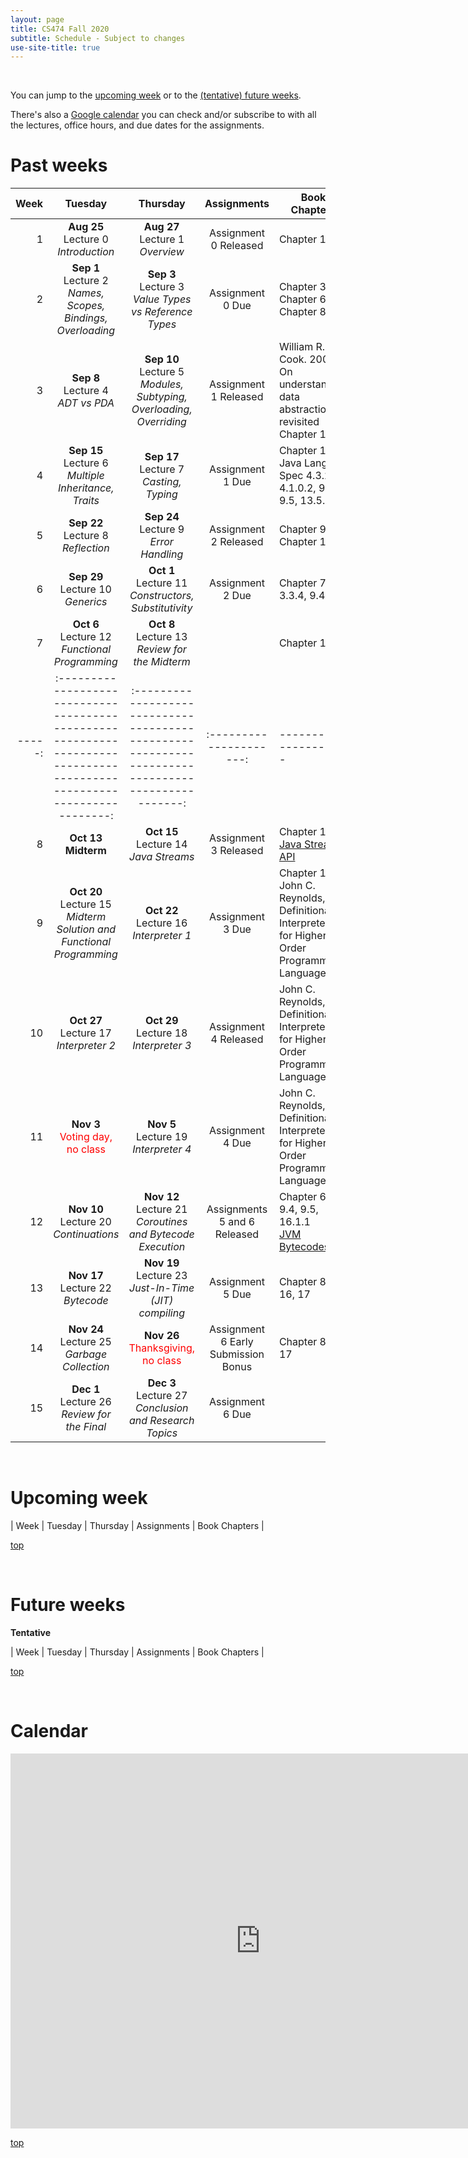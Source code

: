 ```yaml
---
layout: page
title: CS474 Fall 2020
subtitle: Schedule - Subject to changes
use-site-title: true
---
```

<a name="top" /><br/>

You can jump to the [upcoming week](#upcoming) or to the [(tentative) future weeks](#future).

There's also a [Google calendar](#calendar) you can check and/or subscribe to with all the lectures, office hours, and due dates for the assignments.

# Past weeks

| Week |                                                        Tuesday                                                        |                                             Thursday                                             |      Assignments      | Book Chapters       |
|-----:|:---------------------------------------------------------------------------------------------------------------------:|:------------------------------------------------------------------------------------------------:|:---------------------:|---------------------|
|    1 | **Aug 25** <br/> Lecture 0 <br/> *Introduction*                                       | **Aug 27** <br/> Lecture 1 <br/> *Overview*                                       | Assignment 0 Released      | Chapter 1                           |
|    2 | **Sep 1**  <br/> Lecture 2  <br/> *Names, Scopes, Bindings, Overloading*              | **Sep 3**  <br/> Lecture 3  <br/> *Value Types vs Reference Types*                | Assignment 0 Due           | Chapter 3, Chapter 6.1.2, Chapter 8 |
|    3 | **Sep 8**  <br/> Lecture 4  <br/> *ADT vs PDA*                                        | **Sep 10** <br/> Lecture 5  <br/> *Modules, Subtyping, Overloading, Overriding*   | Assignment 1 Released      | William R. Cook. 2009. On understanding data abstraction, revisited <br/> Chapter 10                                    |
|    4 | **Sep 15** <br/> Lecture 6  <br/> *Multiple Inheritance, Traits*                      | **Sep 17** <br/> Lecture 7  <br/> *Casting, Typing*                               | Assignment 1 Due      | Chapter 10 <br/> Java Lang Spec 4.3.2, 4.1.0.2, 9.1-9.5, 13.5.6|
|    5 | **Sep 22** <br/> Lecture 8  <br/> *Reflection*                                        | **Sep 24** <br/> Lecture 9  <br/> *Error Handling*                                | Assignment 2 Released | Chapter 9.4, Chapter 16.3  |
|    6 | **Sep 29** <br/> Lecture 10 <br/> *Generics*                                          | **Oct 1**  <br/> Lecture 11 <br/> *Constructors, Substitutivity*                  | Assignment 2 Due      | Chapter 7.3, 3.3.4, 9.4, 10  |
|    7 | **Oct 6**  <br/> Lecture 12 <br/> *Functional Programming*                            | **Oct 8**  <br/> Lecture 13 <br/> *Review for the Midterm*                        |                       | Chapter 10 |
|-----:|:---------------------------------------------------------------------------------------------------------------------:|:------------------------------------------------------------------------------------------------:|:---------------------:|---------------------|
|    8 | **Oct 13** <br/> **Midterm**                                                          | **Oct 15** <br/> Lecture 14 <br/> *Java Streams*                                  | Assignment 3 Released | Chapter 10 <br/> [Java Stream API](https://docs.oracle.com/javase/8/docs/api/java/util/stream/package-summary.html) |
|    9 | **Oct 20** <br/> Lecture 15 <br/> *Midterm Solution and Functional Programming*       | **Oct 22** <br/> Lecture 16 <br/> *Interpreter 1*                                 | Assignment 3 Due      | Chapter 11 <br/> John C. Reynolds, Definitional Interpreters for Higher-Order Programming Languages. |
|   10 | **Oct 27** <br/> Lecture 17 <br/> *Interpreter 2*                                     | **Oct 29** <br/> Lecture 18 <br/> *Interpreter 3*                                 | Assignment 4 Released | John C. Reynolds, Definitional Interpreters for Higher-Order Programming Languages. |
|   11 | **Nov 3**  <br/> <span style="color:red">Voting day, no class</span>                  | **Nov 5**  <br/> Lecture 19 <br/> *Interpreter 4*                                 | Assignment 4 Due      | John C. Reynolds, Definitional Interpreters for Higher-Order Programming Languages. |
|   12 | **Nov 10** <br/> Lecture 20 <br/> *Continuations*                                | **Nov 12** <br/> Lecture 21 <br/> *Coroutines and Bytecode Execution*                                 | Assignments 5 and 6 Released | Chapter 6.2.2, 9.4, 9.5, 16.1.1 <br/> [JVM Bytecodes](https://docs.oracle.com/javase/specs/jvms/se8/html/jvms-6.html) |
|   13 | **Nov 17** <br/> Lecture 22 <br/> *Bytecode*                                     | **Nov 19** <br/> Lecture 23 <br/> *Just-In-Time (JIT) compiling*                            | Assignment 5 Due      | Chapter 8.5.3, 16, 17 |
|   14 | **Nov 24** <br/> Lecture 25 <br/> *Garbage Collection*                                | **Nov 26** <br/> <span style="color:red">Thanksgiving, no class</span>            | Assignment 6 Early Submission Bonus | Chapter 8.5.3, 17 |
|   15 | **Dec 1**  <br/> Lecture 26 <br/> *Review for the Final*                              | **Dec 3**  <br/> Lecture 27 <br/> *Conclusion and Research Topics*                | Assignment 6 Due      | |


<a name="upcoming" /><br/>
# Upcoming week

| Week |                                                        Tuesday                                                        |                                             Thursday                                             |      Assignments      | Book Chapters       |

[top](#top)

<a name="future" /><br/>
# Future weeks
**Tentative**

| Week |                                                                  Tuesday                                                                  |                                                        Thursday                                                         |              Assignments               | Book Chapters            |


[top](#top)

<a name="calendar" /><br/>
# Calendar

<iframe src="https://calendar.google.com/calendar/embed?src=c_osoju7dcikvr170vo9cnkvuubc%40group.calendar.google.com&ctz=America%2FChicago" style="border: 0" width="800" height="600" frameborder="0" scrolling="no"></iframe>

[top](#top)
